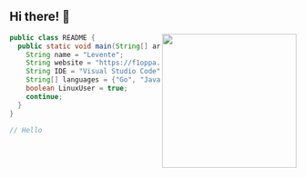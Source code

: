 ## Hi there! 👋

<img align="right" width="236" height="236" src="https://github.com/f1oppa.png">

```java
public class README {
  public static void main(String[] args) {
    String name = "Levente";
    String website = "https://f1oppa.github.io/";
    String IDE = "Visual Studio Code";
    String[] languages = {"Go", "Java", "Python", "JavaScript"};
    boolean LinuxUser = true;
    continue;
  }
}

// Hello
```
